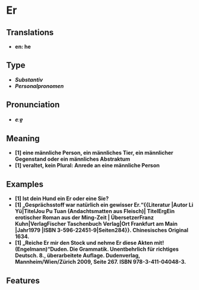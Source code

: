 # Er
## Translations
- **en: he**
## Type
- _**Substantiv**_
- _**Personalpronomen**_
## Pronunciation
- _**eːɐ̯**_
## Meaning
- **[1] eine männliche Person, ein männliches Tier, ein männlicher Gegenstand oder ein männliches Abstraktum**
- **[1] veraltet, kein Plural: Anrede an eine männliche Person**
## Examples
- **[1] Ist dein Hund ein Er oder eine Sie?**
- **[1] „Gesprächsstoff war natürlich ein gewisser Er.“<ref>{{Literatur |Autor Li Yü|TitelJou Pu Tuan (Andachtsmatten aus Fleisch)| TitelErgEin erotischer Roman aus der Ming-Zeit | ÜbersetzerFranz Kuhn|VerlagFischer Taschenbuch Verlag|Ort Frankfurt am Main |Jahr1979 |ISBN 3-596-22451-9|Seiten284}}. Chinesisches Original 1634.</ref>**
- **[1] „Reiche Er mir den Stock und nehme Er diese Akten mit! (Engelmann)“<ref>Duden. Die Grammatik. Unentbehrlich für richtiges Deutsch. 8., überarbeitete Auflage. Dudenverlag, Mannheim/Wien/Zürich 2009, Seite 267. ISBN 978-3-411-04048-3.</ref>**
## Features
